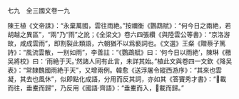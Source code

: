 七九　全三國文卷一九

陳王植《文帝誄》：“永棄萬國，雲往雨絶。”按禰衡《鸚鵡賦》：“何今日之兩絶，若胡越之異區”，“兩”乃“雨”之訛；《全梁文》卷六四張纘《與陸雲公等書》：“京洛游故，咸成雲雨”，即割裂此類語，六朝猶不以爲褻詞也。《文選》王粲《贈蔡子篤詩》：“風流雲散，一别如雨”，李善註：“《鸚鵡賦》曰：‘何今日以雨絶’，陳琳《檄吴將校》曰：‘雨絶于天。’然諸人同有此言，未詳其始。”植此文與卷四一文欽《降吴表》：“常隸魏國雨絶于天”，又增兩例。韓愈《送浮屠令縱西游序》：“其來也雲凝，其去也風休”，似即點化成語，分用而反其詞，亦如其《答竇秀才書》：“𦓾載而往，垂櫜而歸”，乃反用《國語·齊語》：“垂櫜而入，𦓾載而歸。”